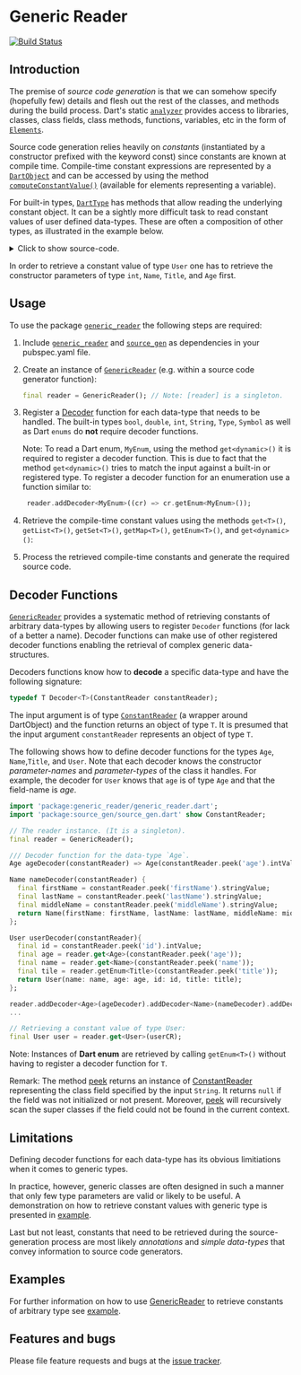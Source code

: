 
# Generic Reader
[![Build Status](https://travis-ci.com/simphotonics/generic_reader.svg?branch=master)](https://travis-ci.com/simphotonics/generic_reader)


## Introduction

The premise of *source code generation* is that we can somehow specify
(hopefully few) details and flesh out the rest of the classes, and methods during the build process.
Dart's static [`analyzer`][analyzer] provides access to libraries, classes,
class fields, class methods, functions, variables, etc in the form of [`Elements`][Elements].

Source code generation relies heavily on *constants* (instantiated by a constructor prefixed with the keyword const)
since constants are known at compile time.
Compile-time constant expressions are represented by a [`DartObject`][DartObject] and can be accessed by using the method
[`computeConstantValue()`][computeConstantValue()] (available for elements representing a variable).

For built-in types, [`DartType`][DartObject] has methods that allow reading the underlying constant object.
It can be a sightly more difficult task to read constant values
of user defined data-types. These are often a composition of other types, as illustrated in the example below.
<details>  <summary> Click to show source-code. </summary>

 ```Dart
 enum Title{Mr, Mrs, Dr}

 class Age{
   const Age(this.age);
   final int age;
   bool get isAdult => age > 21;
 }

 class Name{
   const Name({this.firstName, this.lastName, this.middleName});
   final String firstName;
   final String lastName;
   final String middleName;
 }

 class User{
   const User({this.name, this.id, this.age, this.title});
   final Name name;
   final Age age;
   final int id;
   final Title title;
 }
 ```
</details>

In order to retrieve a constant value of type `User` one has
to retrieve the constructor parameters of type  `int`, `Name`, `Title`, and `Age` first.


## Usage

To use the package [`generic_reader`][generic_reader] the following steps are required:
1. Include [`generic_reader`][generic_reader] and [`source_gen`][source_gen] as dependencies in your pubspec.yaml file.
2. Create an instance of [`GenericReader`][GenericReader] (e.g. within a source code generator function):
   ```Dart
   final reader = GenericReader(); // Note: [reader] is a singleton.
   ```
3. Register a [Decoder] function for each data-type that needs to be handled.
   The built-in types `bool`, `double`, `int`, `String`, `Type`, `Symbol` as well as Dart `enums`
   do **not** require decoder functions.

   Note: To read a Dart enum, `MyEnum`, using the method `get<dynamic>()` it is required to register a
   decoder function. This is due to fact that the method `get<dynamic>()` tries to match the input against a
   built-in or registered type. To register a decoder function for an enumeration use a function similar to:
   ```Dart
    reader.addDecoder<MyEnum>((cr) => cr.getEnum<MyEnum>());
   ```

4. Retrieve the compile-time constant values using the methods `get<T>()`, `getList<T>()`,
   `getSet<T>()`, `getMap<T>()`, `getEnum<T>()`, and `get<dynamic>()`:
5. Process the retrieved compile-time constants and generate the required source code.

## Decoder Functions

[`GenericReader`][GenericReader] provides a systematic method of retrieving constants of
arbitrary data-types by allowing users to register `Decoder` functions (for lack of a better a name).
Decoder functions can make use of other registered decoder functions enabling the retrieval of
complex generic data-structures.

Decoders functions know how to **decode** a specific data-type and have the following signature:
```Dart
typedef T Decoder<T>(ConstantReader constantReader);
```
The input argument is of type [`ConstantReader`][ConstantReader] (a wrapper around DartObject)
and the function returns an object of type `T`.
It is presumed that the input argument `constantReader` represents
an object of type `T`.

The following shows how to define decoder functions for the types `Age`, `Name`,`Title`, and `User`.
Note that each decoder knows the constructor *parameter-names* and *parameter-types* of the class it handles.
For example, the decoder for `User` knows that `age` is of type `Age` and that the field-name is *age*.

```Dart
import 'package:generic_reader/generic_reader.dart';
import 'package:source_gen/source_gen.dart' show ConstantReader;

// The reader instance. (It is a singleton).
final reader = GenericReader();

/// Decoder function for the data-type `Age`.
Age ageDecoder(constantReader) => Age(constantReader.peek('age').intValue);

Name nameDecoder(constantReader) {
  final firstName = constantReader.peek('firstName').stringValue;
  final lastName = constantReader.peek('lastName').stringValue;
  final middleName = constantReader.peek('middleName').stringValue;
  return Name(firstName: firstName, lastName: lastName, middleName: middleName);
};

User userDecoder(constantReader){
  final id = constantReader.peek('id').intValue;
  final age = reader.get<Age>(constantReader.peek('age'));
  final name = reader.get<Name>(constantReader.peek('name'));
  final tile = reader.getEnum<Title>(constantReader.peek('title'));
  return User(name: name, age: age, id: id, title: title);
};

reader.addDecoder<Age>(ageDecoder).addDecoder<Name>(nameDecoder).addDecoder<User>(userDecoder);
...

// Retrieving a constant value of type User:
final User user = reader.get<User>(userCR);
```
Note: Instances of **Dart enum** are retrieved by calling `getEnum<T>()` without having to register
a decoder function for `T`.

Remark: The method [peek] returns an instance of [ConstantReader]
representing the class field specified by the input `String`.
It returns `null` if the field was not initialized or not present.
Moreover, [peek] will recursively scan the super classes if the field could not be found in the current context.

## Limitations

Defining decoder functions for each data-type has its obvious limitiations when it comes to generic types.

In practice, however, generic classes are often designed in such a manner that only few type parameters
are valid or likely to be useful. A demonstration on how to retrieve
constant values with generic type is presented in [example].

Last but not least, constants that need to be retrieved
during the source-generation process are most likely *annotations*
and *simple data-types* that convey information to source code generators.


## Examples

For further information on how to use [GenericReader] to retrieve constants of arbitrary type see [example].

## Features and bugs

Please file feature requests and bugs at the [issue tracker].

[issue tracker]: https://github.com/simphotonics/generic_reader/issues
[analyzer]: https://pub.dev/packages/analyzer

[Elements]: https://pub.dev/documentation/analyzer/latest/dart_element_element/dart_element_element-library.html


[computeConstantValue()]: https://pub.dev/documentation/analyzer/latest/dart_element_element/VariableElement/computeConstantValue.html

[ConstantReader]: https://pub.dev/documentation/source_gen/latest/source_gen/ConstantReader-class.html

[Decoder]: https://github.com/simphotonics/generic_reader#decoder-functions

[DartObject]: https://pub.dev/documentation/analyzer/latest/dart_constant_value/DartObject-class.html

[example]: example

[Generator]: https://pub.dev/documentation/source_gen/latest/source_gen/Generator-class.html

[GeneratorForAnnotation]: https://pub.dev/documentation/source_gen/latest/source_gen/GeneratorForAnnotation-class.html

[GenericReader]: https://pub.dev/packages/generic_reader

[generic_reader]: https://pub.dev/packages/generic_reader

[peek]: https://pub.dev/documentation/source_gen/latest/source_gen/ConstantReader/peek.html

[Revivable]: https://pub.dev/documentation/source_gen/latest/source_gen/Revivable-class.html

[source_gen]: https://pub.dev/packages/source_gen

[source_gen_test]: https://pub.dev/packages/source_gen_test
